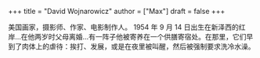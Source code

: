 +++
title = "David Wojnarowicz"
author = ["Max"]
draft = false
+++

美国画家，摄影师、作家、电影制作人。
1954 年 9 月 14 日出生在新泽西的红岸…在他两岁时父母离婚…有一阵子他被寄养在一个供膳寄宿处。在那里，它们早到了肉体上的虐待：挨打、发展，或是在夜里被叫醒，然后被强制要求洗冷水澡。
